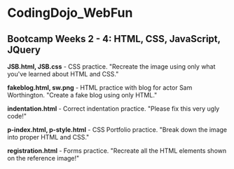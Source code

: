# CodingDojo_WebFun

## Bootcamp Weeks 2 - 4: HTML, CSS, JavaScript, JQuery 

**JSB.html, JSB.css** - CSS practice. "Recreate the image using only what you've learned about HTML and CSS."

**fakeblog.html, sw.png** - HTML practice with blog for actor Sam Worthington. "Create a fake blog using only HTML."

**indentation.html** - Correct indentation practice. "Please fix this very ugly code!"

**p-index.html, p-style.html** - CSS Portfolio practice. "Break down the image into proper HTML and CSS."

**registration.html** - Forms practice. "Recreate all the HTML elements shown on the reference image!" 

